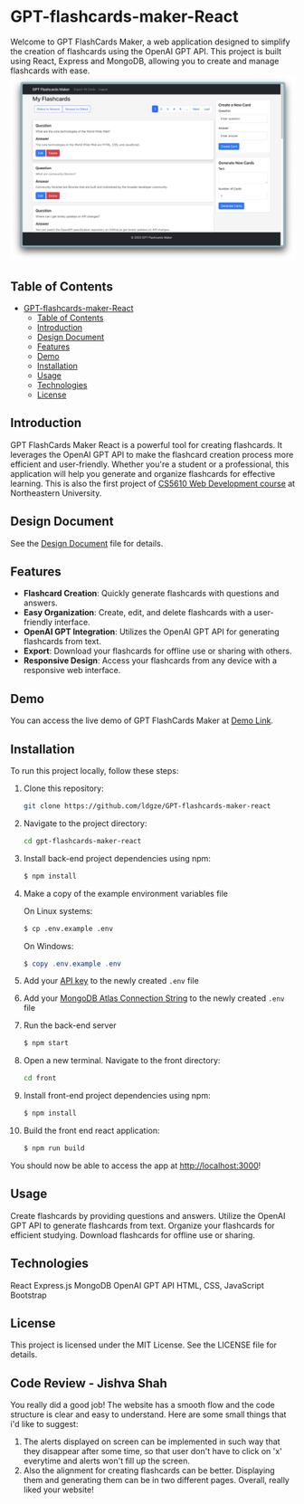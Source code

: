 # GPT-flashcards-maker-React

Welcome to GPT FlashCards Maker, a web application designed to simplify the creation of flashcards using the OpenAI GPT API. This project is built using React, Express and MongoDB, allowing you to create and manage flashcards with ease.
![Screenshot](./front/public/dashboard.png)

## Table of Contents

- [GPT-flashcards-maker-React](#gpt-flashcards-maker-react)
  - [Table of Contents](#table-of-contents)
  - [Introduction](#introduction)
  - [Design Document](#design-document)
  - [Features](#features)
  - [Demo](#demo)
  - [Installation](#installation)
  - [Usage](#usage)
  - [Technologies](#technologies)
  - [License](#license)

## Introduction

GPT FlashCards Maker React is a powerful tool for creating flashcards. It leverages the OpenAI GPT API to make the flashcard creation process more efficient and user-friendly. Whether you're a student or a professional, this application will help you generate and organize flashcards for effective learning. This is also the first project of [CS5610 Web Development course](https://johnguerra.co/classes/webDevelopment_fall_2023/) at Northeastern University.

## Design Document

See the [Design Document](./deisgn-document.md) file for details.

## Features

- **Flashcard Creation**: Quickly generate flashcards with questions and answers.
- **Easy Organization**: Create, edit, and delete flashcards with a user-friendly interface.
- **OpenAI GPT Integration**: Utilizes the OpenAI GPT API for generating flashcards from text.
- **Export**: Download your flashcards for offline use or sharing with others.
- **Responsive Design**: Access your flashcards from any device with a responsive web interface.

## Demo

You can access the live demo of GPT FlashCards Maker at [Demo Link](https://gpt-flashcards-maker-react.onrender.com/).

## Installation

To run this project locally, follow these steps:

1. Clone this repository:

   ```bash
   git clone https://github.com/ldgze/GPT-flashcards-maker-react
   ```

2. Navigate to the project directory:

   ```bash
   cd gpt-flashcards-maker-react
   ```

3. Install back-end project dependencies using npm:

   ```bash
   $ npm install
   ```

4. Make a copy of the example environment variables file

   On Linux systems:

   ```bash
   $ cp .env.example .env
   ```

   On Windows:

   ```powershell
   $ copy .env.example .env
   ```

5. Add your [API key](https://platform.openai.com/account/api-keys) to the newly created `.env` file
6. Add your [MongoDB Atlas Connection String](https://www.mongodb.com/docs/drivers/node/current/quick-start/create-a-connection-string/) to the newly created `.env` file

7. Run the back-end server

   ```bash
   $ npm start
   ```

8. Open a new terminal. Navigate to the front directory:

   ```bash
   cd front
   ```

9. Install front-end project dependencies using npm:

   ```bash
   $ npm install
   ```

10. Build the front end react application:
    ```bash
    $ npm run build
    ```

You should now be able to access the app at [http://localhost:3000](http://localhost:3000)!

## Usage

Create flashcards by providing questions and answers.
Utilize the OpenAI GPT API to generate flashcards from text.
Organize your flashcards for efficient studying.
Download flashcards for offline use or sharing.

## Technologies

React
Express.js
MongoDB
OpenAI GPT API
HTML, CSS, JavaScript
Bootstrap

## License

This project is licensed under the MIT License. See the LICENSE file for details.

## Code Review - Jishva Shah
You really did a good job! The website has a smooth flow and the code structure is clear and easy to understand. 
Here are some small things that i'd like to suggest:
1. The alerts displayed on screen can be implemented in such way that they disappear after some time, so that user don't have to click on 'x' everytime and alerts won't fill up the screen.
2. Also the alignment for creating flashcards can be better. Displaying them and generating them can be in two different pages.
Overall, really liked your website!
